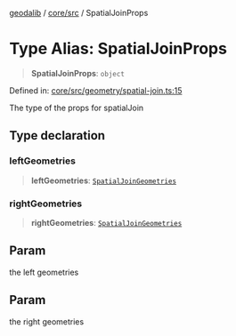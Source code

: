 [geodalib](../../../modules.md) / [core/src](../index.md) / SpatialJoinProps

# Type Alias: SpatialJoinProps

> **SpatialJoinProps**: `object`

Defined in: [core/src/geometry/spatial-join.ts:15](https://github.com/GeoDaCenter/geoda-lib/blob/3f9453a08cf3d7f96b1a0d65d18359804129d8d2/js/packages/core/src/geometry/spatial-join.ts#L15)

The type of the props for spatialJoin

## Type declaration

### leftGeometries

> **leftGeometries**: [`SpatialJoinGeometries`](SpatialJoinGeometries.md)

### rightGeometries

> **rightGeometries**: [`SpatialJoinGeometries`](SpatialJoinGeometries.md)

## Param

the left geometries

## Param

the right geometries

